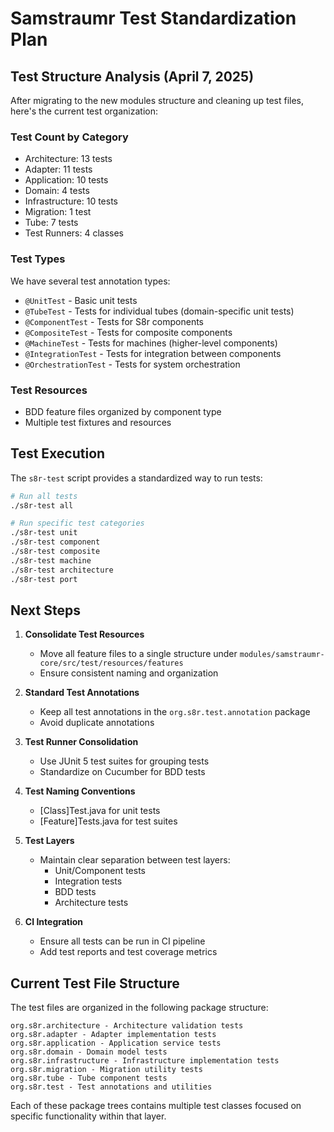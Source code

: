 <!--
Copyright (c) 2025 Eric C. Mumford (@heymumford)

This software was developed with analytical assistance from AI tools 
including Claude 3.7 Sonnet, Claude Code, and Google Gemini Deep Research,
which were used as paid services. All intellectual property rights 
remain exclusively with the copyright holder listed above.

Licensed under the Mozilla Public License 2.0
-->


# Samstraumr Test Standardization Plan

## Test Structure Analysis (April 7, 2025)

After migrating to the new modules structure and cleaning up test files, here's the current test organization:

### Test Count by Category
- Architecture: 13 tests
- Adapter: 11 tests
- Application: 10 tests
- Domain: 4 tests
- Infrastructure: 10 tests
- Migration: 1 test
- Tube: 7 tests
- Test Runners: 4 classes

### Test Types
We have several test annotation types:
- `@UnitTest` - Basic unit tests
- `@TubeTest` - Tests for individual tubes (domain-specific unit tests)
- `@ComponentTest` - Tests for S8r components
- `@CompositeTest` - Tests for composite components
- `@MachineTest` - Tests for machines (higher-level components)
- `@IntegrationTest` - Tests for integration between components
- `@OrchestrationTest` - Tests for system orchestration

### Test Resources
- BDD feature files organized by component type
- Multiple test fixtures and resources

## Test Execution

The `s8r-test` script provides a standardized way to run tests:

```bash
# Run all tests
./s8r-test all

# Run specific test categories
./s8r-test unit
./s8r-test component
./s8r-test composite
./s8r-test machine
./s8r-test architecture
./s8r-test port
```

## Next Steps

1. **Consolidate Test Resources**
   - Move all feature files to a single structure under `modules/samstraumr-core/src/test/resources/features`
   - Ensure consistent naming and organization

2. **Standard Test Annotations**
   - Keep all test annotations in the `org.s8r.test.annotation` package
   - Avoid duplicate annotations

3. **Test Runner Consolidation**
   - Use JUnit 5 test suites for grouping tests
   - Standardize on Cucumber for BDD tests

4. **Test Naming Conventions**
   - [Class]Test.java for unit tests
   - [Feature]Tests.java for test suites

5. **Test Layers**
   - Maintain clear separation between test layers:
     - Unit/Component tests
     - Integration tests
     - BDD tests
     - Architecture tests

6. **CI Integration**
   - Ensure all tests can be run in CI pipeline
   - Add test reports and test coverage metrics

## Current Test File Structure

The test files are organized in the following package structure:
```
org.s8r.architecture - Architecture validation tests
org.s8r.adapter - Adapter implementation tests
org.s8r.application - Application service tests
org.s8r.domain - Domain model tests
org.s8r.infrastructure - Infrastructure implementation tests
org.s8r.migration - Migration utility tests
org.s8r.tube - Tube component tests
org.s8r.test - Test annotations and utilities
```

Each of these package trees contains multiple test classes focused on specific functionality within that layer.
